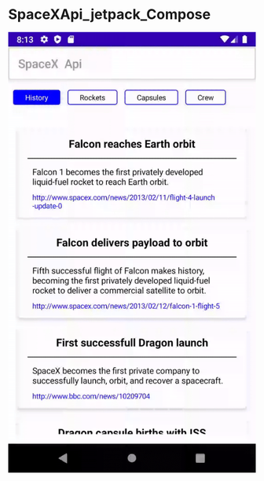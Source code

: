 # SpaceXApi_jetpack_Compose
![Demo](https://github.com/ssepulveda08/SpaceXApi_jetpack_Compose/blob/main/Demo/demo.gif)